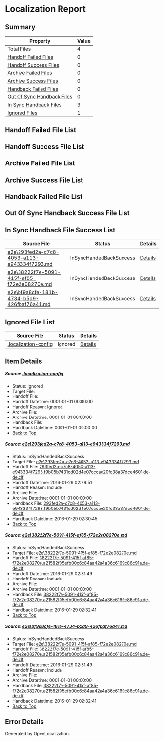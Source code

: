 # <a name='report-top'></a> Localization Report

## Summary
 Property | Value 
 -------- | ----- 
 Total Files | 4
[ Handoff Failed Files ](#handoff-failed-list)| 0
[ Handoff Success Files ](#handoff-success-list)| 0
[ Archive Failed Files ](#archive-failed-list)| 0
[ Archive Success Files ](#archive-success-list)| 0
[ Handback Failed Files ](#handback-failed-list)| 0
[ Out Of Sync Handback Files ](#outofsync-handback-success-list)| 0
[ In Sync Handback Files ](#insync-handback-success-list)| 3
[ Ignored Files ](#ignored-list)| 1

## <a name='handoff-failed-list'></a> Handoff Failed File List

## <a name='handoff-success-list'></a> Handoff Success File List

## <a name='archive-failed-list'></a> Archive Failed File List

## <a name='archive-success-list'></a> Archive Success File List

## <a name='handback-failed-list'></a> Handback Failed File List

## <a name='outofsync-handback-success-list'></a> Out Of Sync Handback Success File List

## <a name='insync-handback-success-list'></a> In Sync Handback File Success List
 Source File | Status | Details 
 ----------- | ------ | ------- 
 [e2e\293fed2a-c7c8-4053-a113-e943334f7293.md](https://github.com/OpenLocalizationTest/oltest/blob/3a80c92222bcbef85d51e03270b809b3103b1025/e2e/293fed2a-c7c8-4053-a113-e943334f7293.md) | InSyncHandedBackSuccess | [Details](#249077029367d8c3df62ccd0dd7da911670ffaaf1)
 [e2e\38222f7e-5091-415f-af85-f72e2e08270e.md](https://github.com/OpenLocalizationTest/oltest/blob/9056874e7663650139ab747c4a454a1e282639bc/e2e/38222f7e-5091-415f-af85-f72e2e08270e.md) | InSyncHandedBackSuccess | [Details](#a80896015374630150cfef0b11990ac4fa5028982)
 [e2e\bf9a8cfe-181b-4734-b5d9-426fbaf76a41.md](https://github.com/OpenLocalizationTest/oltest/blob/9056874e7663650139ab747c4a454a1e282639bc/e2e/bf9a8cfe-181b-4734-b5d9-426fbaf76a41.md) | InSyncHandedBackSuccess | [Details](#a80896015374630150cfef0b11990ac4fa5028983)

## <a name='ignored-list'></a> Ignored File List
 Source File | Status | Details 
 ----------- | ------ | ------- 
 [.localization-config](https://github.com/OpenLocalizationTest/oltest/blob/9056874e7663650139ab747c4a454a1e282639bc/.localization-config) | Ignored | [Details](#e4725be8631cbe979bbe0fa8b97cd75f1fd41d4d0)

## Item Details
##### <a name='e4725be8631cbe979bbe0fa8b97cd75f1fd41d4d0'></a> Source: [.localization-config](https://github.com/OpenLocalizationTest/oltest/blob/9056874e7663650139ab747c4a454a1e282639bc/.localization-config)
* Status: Ignored
* Target File: 
* Handoff File: 
* Handoff Datetime: 0001-01-01 00:00:00
* Handoff Reason: Ignored
* Archive File: 
* Archive Datetime: 0001-01-01 00:00:00
* Handback File: 
* Handback Datetime: 0001-01-01 00:00:00
* [Back to Top](#report-top)

##### <a name='249077029367d8c3df62ccd0dd7da911670ffaaf1'></a> Source: [e2e\293fed2a-c7c8-4053-a113-e943334f7293.md](https://github.com/OpenLocalizationTest/oltest/blob/3a80c92222bcbef85d51e03270b809b3103b1025/e2e/293fed2a-c7c8-4053-a113-e943334f7293.md)
* Status: InSyncHandedBackSuccess
* Target File: [e2e\293fed2a-c7c8-4053-a113-e943334f7293.md](https://github.com/OpenLocalizationTestOrg/oltest.de-de/blob/7de58900d0b4aab5146e04a3a833dd79ef3b6195/e2e/293fed2a-c7c8-4053-a113-e943334f7293.md)
* Handoff File: [293fed2a-c7c8-4053-a113-e943334f7293.f9b05b7431cd02d4e07cccae20fc38a37dce4601.de-de.xlf](https://github.com/OpenLocalizationTestOrg/olhandoff/blob/15c6ef927e349002830ee71a5441999e878a581a/ol-handoff/OpenLocalizationTestOrg/oltest.de-de/tianzh/293fed2a-c7c8-4053-a113-e943334f7293.f9b05b7431cd02d4e07cccae20fc38a37dce4601.de-de.xlf)
* Handoff Datetime: 2016-01-29 02:29:51
* Handoff Reason: Include
* Archive File: 
* Archive Datetime: 0001-01-01 00:00:00
* Handback File: [293fed2a-c7c8-4053-a113-e943334f7293.f9b05b7431cd02d4e07cccae20fc38a37dce4601.de-de.xlf](https://github.com/OpenLocalizationTestOrg/olhandback/blob/871ed3c91647206506b5c39a8b961c70c35611c9/ol-handback/OpenLocalizationTestOrg/oltest.de-de/tianzh/293fed2a-c7c8-4053-a113-e943334f7293.f9b05b7431cd02d4e07cccae20fc38a37dce4601.de-de.xlf)
* Handback Datetime: 2016-01-29 02:30:45
* [Back to Top](#report-top)

##### <a name='a80896015374630150cfef0b11990ac4fa5028982'></a> Source: [e2e\38222f7e-5091-415f-af85-f72e2e08270e.md](https://github.com/OpenLocalizationTest/oltest/blob/9056874e7663650139ab747c4a454a1e282639bc/e2e/38222f7e-5091-415f-af85-f72e2e08270e.md)
* Status: InSyncHandedBackSuccess
* Target File: [e2e\38222f7e-5091-415f-af85-f72e2e08270e.md](https://github.com/OpenLocalizationTestOrg/oltest.de-de/blob/74cc01e823bdcb8dff9881ca667baef1dd5de121/e2e/38222f7e-5091-415f-af85-f72e2e08270e.md)
* Handoff File: [38222f7e-5091-415f-af85-f72e2e08270e.a21582f05efb00c6c84aa42a4a36c6169c86c91a.de-de.xlf](https://github.com/OpenLocalizationTestOrg/olhandoff/blob/536f273276c28e05a132460e6c105e6944b1e431/ol-handoff/OpenLocalizationTestOrg/oltest.de-de/tianzh/38222f7e-5091-415f-af85-f72e2e08270e.a21582f05efb00c6c84aa42a4a36c6169c86c91a.de-de.xlf)
* Handoff Datetime: 2016-01-29 02:31:49
* Handoff Reason: Include
* Archive File: 
* Archive Datetime: 0001-01-01 00:00:00
* Handback File: [38222f7e-5091-415f-af85-f72e2e08270e.a21582f05efb00c6c84aa42a4a36c6169c86c91a.de-de.xlf](https://github.com/OpenLocalizationTestOrg/olhandback/blob/3bde52f77e6d3e4ae6282e31d055ed97d96e05c1/ol-handback/OpenLocalizationTestOrg/oltest.de-de/tianzh/38222f7e-5091-415f-af85-f72e2e08270e.a21582f05efb00c6c84aa42a4a36c6169c86c91a.de-de.xlf)
* Handback Datetime: 2016-01-29 02:32:41
* [Back to Top](#report-top)

##### <a name='a80896015374630150cfef0b11990ac4fa5028983'></a> Source: [e2e\bf9a8cfe-181b-4734-b5d9-426fbaf76a41.md](https://github.com/OpenLocalizationTest/oltest/blob/9056874e7663650139ab747c4a454a1e282639bc/e2e/bf9a8cfe-181b-4734-b5d9-426fbaf76a41.md)
* Status: InSyncHandedBackSuccess
* Target File: [e2e\38222f7e-5091-415f-af85-f72e2e08270e.md](https://github.com/OpenLocalizationTestOrg/oltest.de-de/blob/74cc01e823bdcb8dff9881ca667baef1dd5de121/e2e/38222f7e-5091-415f-af85-f72e2e08270e.md)
* Handoff File: [38222f7e-5091-415f-af85-f72e2e08270e.a21582f05efb00c6c84aa42a4a36c6169c86c91a.de-de.xlf](https://github.com/OpenLocalizationTestOrg/olhandoff/blob/536f273276c28e05a132460e6c105e6944b1e431/ol-handoff/OpenLocalizationTestOrg/oltest.de-de/tianzh/38222f7e-5091-415f-af85-f72e2e08270e.a21582f05efb00c6c84aa42a4a36c6169c86c91a.de-de.xlf)
* Handoff Datetime: 2016-01-29 02:31:49
* Handoff Reason: Include
* Archive File: 
* Archive Datetime: 0001-01-01 00:00:00
* Handback File: [38222f7e-5091-415f-af85-f72e2e08270e.a21582f05efb00c6c84aa42a4a36c6169c86c91a.de-de.xlf](https://github.com/OpenLocalizationTestOrg/olhandback/blob/3bde52f77e6d3e4ae6282e31d055ed97d96e05c1/ol-handback/OpenLocalizationTestOrg/oltest.de-de/tianzh/38222f7e-5091-415f-af85-f72e2e08270e.a21582f05efb00c6c84aa42a4a36c6169c86c91a.de-de.xlf)
* Handback Datetime: 2016-01-29 02:32:41
* [Back to Top](#report-top)


## Error Details

Generated by OpenLocalization.
